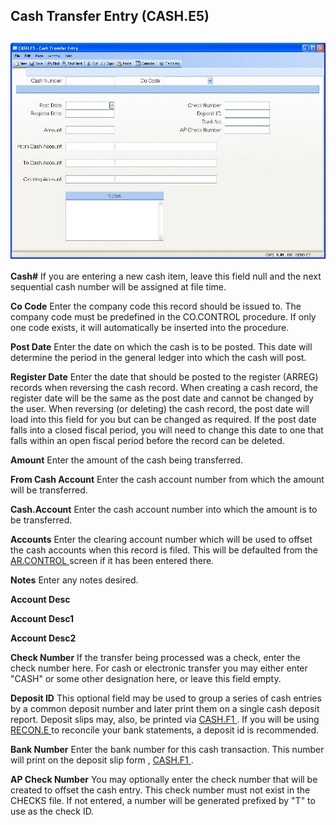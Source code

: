 ##  Cash Transfer Entry (CASH.E5)

<PageHeader />

##

![](./CASH-E5-1.jpg)

**Cash#** If you are entering a new cash item, leave this field null and the next sequential cash number will be assigned at file time.  
  
**Co Code** Enter the company code this record should be issued to. The company code must be predefined in the CO.CONTROL procedure. If only one code exists, it will automatically be inserted into the procedure.  
  
**Post Date** Enter the date on which the cash is to be posted. This date will determine the period in the general ledger into which the cash will post.  
  
**Register Date** Enter the date that should be posted to the register (ARREG) records when reversing the cash record. When creating a cash record, the register date will be the same as the post date and cannot be changed by the user. When reversing (or deleting) the cash record, the post date will load into this field for you but can be changed as required. If the post date falls into a closed fiscal period, you will need to change this date to one that falls within an open fiscal period before the record can be deleted.  
  
**Amount** Enter the amount of the cash being transferred.
  
**From Cash Account** Enter the cash account number from which the amount will be transferred.
  
**Cash.Account** Enter the cash account number into which the amount is to be transferred.
  
**Accounts** Enter the clearing account number which will be used to offset the cash accounts when this record is filed. This will be defaulted from the [ AR.CONTROL ](../../AR-CONTROL/README.md) screen if it has been entered there.
  
**Notes** Enter any notes desired.  
  
**Account Desc**  
  
**Account Desc1**  
  
**Account Desc2**  
  
**Check Number** If the transfer being processed was a check, enter the check number here. For cash or electronic transfer you may either enter "CASH" or some other designation here, or leave this field empty.  
  
**Deposit ID** This optional field may be used to group a series of cash entries by a common deposit number and later print them on a single cash deposit report. Deposit slips may, also, be printed via [ CASH.F1 ](../../../AR-REPORT/CASH-F1/README.md) . If you will be using [ RECON.E ](../../RECON-E/README.md) to reconcile your bank statements, a deposit id is recommended.   
  
**Bank Number** Enter the bank number for this cash transaction. This number will print on the deposit slip form , [ CASH.F1 ](../../../AR-REPORT/CASH-F1/README.md) .   
  
**AP Check Number** You may optionally enter the check number that will be created to offset the cash entry. This check number must not exist in the CHECKS file. If not entered, a number will be generated prefixed by "T" to use as the check ID.  
  
  
<badge text= "Version 8.10.57" vertical="middle" />

<PageFooter />
